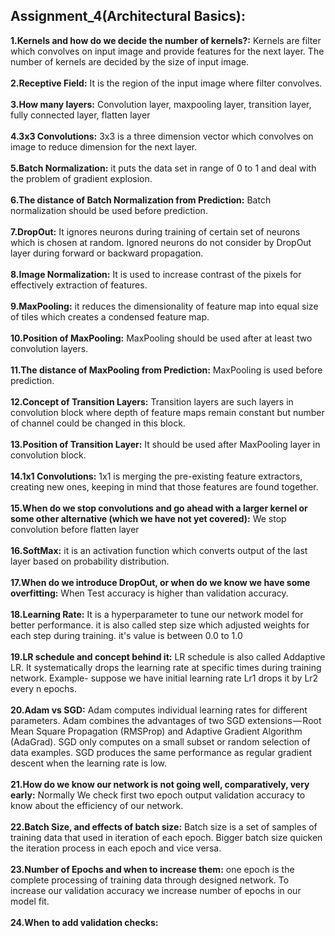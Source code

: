 ## Assignment_4(Architectural Basics):
**1.Kernels and how do we decide the number of kernels?:** Kernels are filter which convolves on input image and provide features for the next layer. The number of kernels are decided by the size of input image.</br></br>
**2.Receptive Field:** It is the region of the input image where filter convolves.</br> </br>
**3.How many layers:** Convolution layer, maxpooling layer, transition layer, fully connected layer, flatten layer</br> </br>
**4.3x3 Convolutions:** 3x3 is a three dimension vector which convolves on image to reduce dimension for the next layer.</br></br>
**5.Batch Normalization:** it puts the data set in range of 0 to 1 and deal with the problem of gradient explosion.</br></br>
**6.The distance of Batch Normalization from Prediction:** Batch normalization should be used before prediction.<br/></br>
**7.DropOut:** It ignores neurons during training of certain set of neurons which is chosen at random. Ignored neurons do not consider by DropOut layer during forward or backward propagation.<br/></br>
**8.Image Normalization:** It is used to increase contrast of the pixels for effectively extraction of features.</br></br>
**9.MaxPooling:** it reduces the dimensionality of feature map into equal size of tiles which creates a condensed feature map.</br> </br>
**10.Position of MaxPooling:** MaxPooling should be used after at least two convolution layers.</br></br>
**11.The distance of MaxPooling from Prediction:** MaxPooling is used before prediction.<br/></br>
**12.Concept of Transition Layers:** Transition layers are such layers in convolution block where depth of feature maps remain constant but number of channel could be changed in this block.</br></br>
**13.Position of Transition Layer:** It should be used after MaxPooling layer in convolution block.</br></br>
**14.1x1 Convolutions:** 1x1 is merging the pre-existing feature extractors, creating new ones, keeping in mind that those features are found together.</br></br>
**15.When do we stop convolutions and go ahead with a larger kernel or some other alternative (which we have not yet covered):** We stop convolution before flatten layer<br/></br>
**16.SoftMax:** it is an activation function which converts output of the last layer based on probability distribution.</br></br>
**17.When do we introduce DropOut, or when do we know we have some overfitting:** When Test accuracy is higher than validation accuracy.<br/></br>
**18.Learning Rate:** It is a hyperparameter to tune our network model for better performance. it is also called step size which adjusted weights for each step during training. it's value is between 0.0 to 1.0</br> </br>
**19.LR schedule and concept behind it:** LR schedule is also called Addaptive LR. It systematically drops the learning rate at specific times during training network. Example- suppose we have initial learning rate Lr1 drops it by Lr2 every n epochs.<br/></br>
**20.Adam vs SGD:** Adam computes individual learning rates for different parameters. Adam combines the advantages of two SGD extensions — Root Mean Square Propagation (RMSProp) and Adaptive Gradient Algorithm (AdaGrad). SGD only computes on a small subset or random selection of data examples. SGD produces the same performance as regular gradient descent when the learning rate is low.<br/></br>
**21.How do we know our network is not going well, comparatively, very early:** Normally We check first two epoch output validation accuracy to know about the efficiency of our network.<br/></br>
**22.Batch Size, and effects of batch size:** Batch size is a set of samples of training data that used in iteration of each epoch. Bigger batch size quicken the iteration process in each epoch and vice versa.<br/></br>
**23.Number of Epochs and when to increase them:** one epoch is the complete processing of training data through designed network. To increase our validation accuracy we increase number of epochs in our model fit. <br/></br>
**24.When to add validation checks:** <br/></br>
